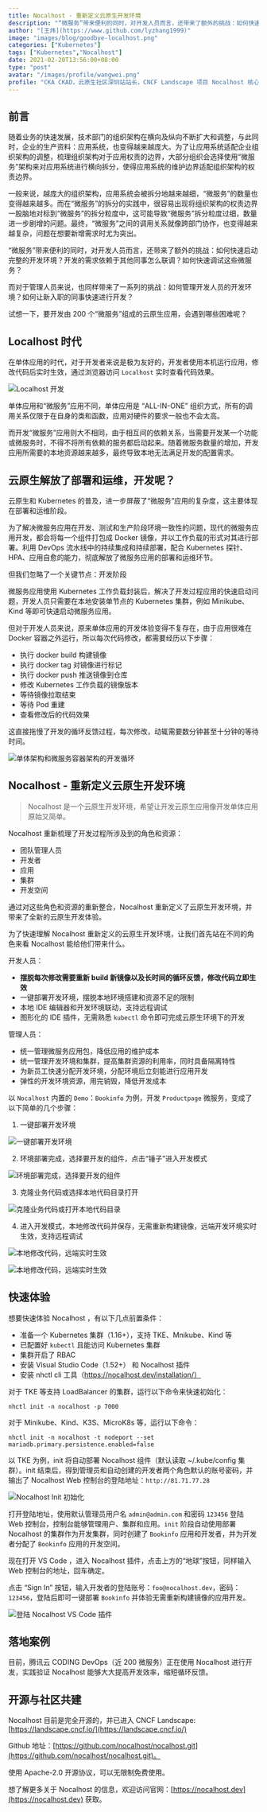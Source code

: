 ```yaml
---
title: Nocalhost - 重新定义云原生开发环境
description: "“微服务”带来便利的同时，对开发人员而言，还带来了额外的挑战：如何快速启动完整的开发环境？开发的需求依赖于其他同事怎么联调？如何快速调试这些微服务？"
author: "[王炜](https://www.github.com/lyzhang1999)"
image: "images/blog/goodbye-localhost.png"
categories: ["Kubernetes"]
tags: ["Kubernetes","Nocalhost"]
date: 2021-02-20T13:56:00+08:00
type: "post"
avatar: "/images/profile/wangwei.png"
profile: "CKA CKAD，云原生社区深圳站站长，CNCF Landscape 项目 Nocalhost 核心成员"
---
```


## 前言
随着业务的快速发展，技术部门的组织架构在横向及纵向不断扩大和调整，与此同时，企业的生产资料：应用系统，也变得越来越庞大。为了让应用系统适配企业组织架构的调整，梳理组织架构对于应用权责的边界，大部分组织会选择使用“微服务”架构来对应用系统进行横向拆分，使得应用系统的维护边界适配组织架构的权责边界。

一般来说，越庞大的组织架构，应用系统会被拆分地越来越细，“微服务”的数量也变得越来越多。而在“微服务”的拆分的实践中，很容易出现将组织架构的权责边界一股脑地对标到“微服务”的拆分粒度中，这可能导致“微服务”拆分粒度过细，数量进一步剧增的问题。最终，“微服务”之间的调用关系就像跨部门协作，也变得越来越复杂，问题在想要新增需求时尤为突出。

“微服务”带来便利的同时，对开发人员而言，还带来了额外的挑战：如何快速启动完整的开发环境？开发的需求依赖于其他同事怎么联调？如何快速调试这些微服务？

而对于管理人员来说，也同样带来了一系列的挑战：如何管理开发人员的开发环境？如何让新入职的同事快速进行开发？

试想一下，要开发由 200 个“微服务”组成的云原生应用，会遇到哪些困难呢？

## Localhost 时代
在单体应用的时代，对于开发者来说是极为友好的，开发者使用本机运行应用，修改代码后实时生效，通过浏览器访问 `Localhost` 实时查看代码效果。

![Localhost 开发](1-1.png)

单体应用和“微服务”应用不同，单体应用是 “ALL-IN-ONE” 组织方式，所有的调用关系仅限于在自身的类和函数，应用对硬件的要求一般也不会太高。

而开发“微服务”应用则大不相同，由于相互间的依赖关系，当需要开发某一个功能或微服务时，不得不将所有依赖的服务都启动起来。随着微服务数量的增加，开发应用所需要的本地资源越来越多，最终导致本地无法满足开发的配置需求。

## 云原生解放了部署和运维，开发呢？
云原生和 Kubernetes 的普及，进一步屏蔽了“微服务”应用的复杂度，这主要体现在部署和运维阶段。

为了解决微服务应用在开发、测试和生产阶段环境一致性的问题，现代的微服务应用开发，都会将每一个组件打包成 Docker 镜像，并以工作负载的形式对其进行部署。利用 DevOps 流水线中的持续集成和持续部署，配合 Kubernetes 探针、HPA、应用自愈的能力，彻底解放了微服务应用的部署和运维环节。

但我们忽略了一个关键节点：开发阶段

微服务应用使用 Kubernetes 工作负载封装后，解决了开发过程应用的快速启动问题，开发人员只需要在本地安装单节点的 Kubernetes 集群，例如 Minikube、Kind 等即可快速启动微服务应用。

但对于开发人员来说，原来单体应用的开发体验变得不复存在，由于应用很难在 Docker 容器之外运行，所以每次代码修改，都需要经历以下步骤：

* 执行 docker build 构建镜像
* 执行 docker tag 对镜像进行标记
* 执行 docker push 推送镜像到仓库
* 修改 Kubernetes 工作负载的镜像版本
* 等待镜像拉取结束
* 等待 Pod 重建
* 查看修改后的代码效果

这直接拖慢了开发的循环反馈过程，每次修改，动辄需要数分钟甚至十分钟的等待时间。

![单体架构和微服务容器架构的开发循环](1-2.png)

## Nocalhost - 重新定义云原生开发环境

> Nocalhost 是一个云原生开发环境，希望让开发云原生应用像开发单体应用原始又简单。

Nocalhost 重新梳理了开发过程所涉及到的角色和资源：

* 团队管理人员
* 开发者
* 应用
* 集群
* 开发空间

通过对这些角色和资源的重新整合，Nocalhost 重新定义了云原生开发环境，并带来了全新的云原生开发体验。

为了快速理解 Nocalhost 重新定义的云原生开发环境，让我们首先站在不同的角色来看 Nocalhost 能给他们带来什么。

开发人员：

* **摆脱每次修改需要重新 build 新镜像以及长时间的循环反馈，修改代码立即生效**
* 一键部署开发环境，摆脱本地环境搭建和资源不足的限制
* 本地 IDE 编辑器和开发环境联动，支持远程调试
* 图形化的 IDE 插件，无需熟悉 `kubectl` 命令即可完成云原生环境下的开发

管理人员：

* 统一管理微服务应用包，降低应用的维护成本
* 统一管理开发环境和集群，提高集群资源的利用率，同时具备隔离特性
* 为新员工快速分配开发环境，分配环境后立刻能进行应用开发
* 弹性的开发环境资源，用完销毁，降低开发成本

以 `Nocalhost` 内置的 `Demo`：`Bookinfo` 为例，开发 `Productpage` 微服务，变成了以下简单的几个步骤：

1. 一键部署开发环境

![一键部署开发环境](1-3.png)

2. 环境部署完成，选择要开发的组件，点击“锤子”进入开发模式

![环境部署完成，选择要开发的组件](1-4.png)

3. 克隆业务代码或选择本地代码目录打开

![克隆业务代码或打开本地代码目录](1-5.png)

4. 进入开发模式，本地修改代码并保存，无需重新构建镜像，远端开发环境实时生效，支持远程调试

![本地修改代码，远端实时生效](1-6.png)

![本地修改代码，远端实时生效](1-7.png)


## 快速体验
想要快速体验 Nocalhost ，有以下几点前置条件：

* 准备一个 Kubernetes 集群（1.16+），支持 TKE、Mnikube、Kind 等
* 已配置好 `kubectl` 且能访问 Kubernetes 集群
* 集群开启了 RBAC
* 安装 Visual Studio Code（1.52+） 和 Nocalhost 插件
* 安装 nhctl cli 工具（https://nocalhost.dev/installation/）

对于 TKE 等支持 LoadBalancer 的集群，运行以下命令来快速初始化：

```
nhctl init -n nocalhost -p 7000
```

对于 Minikube、Kind、K3S、MicroK8s 等，运行以下命令：

```
nhctl init -n nocalhost -t nodeport --set mariadb.primary.persistence.enabled=false
```

以 TKE 为例，init 将自动部署 Nocalhost 组件（默认读取 ~/.kube/config 集群）。init 结束后，得到管理员和自动创建的开发者两个角色默认的账号密码，并输出了 Nocalhost Web 控制台的登陆地址：`http://81.71.77.28`

![Nocalhost Init 初始化](1-9.png)

打开登陆地址，使用默认管理员用户名 `admin@admin.com` 和密码 `123456` 登陆 Web 控制台，控制台能够管理用户、集群和应用。`init` 阶段自动使用部署 Nocalhost 的集群作为开发集群，同时创建了 `Bookinfo` 应用和开发者，并为开发者分配了 `Bookinfo` 应用的开发空间。

现在打开 VS Code ，进入 Nocalhost 插件，点击上方的“地球”按钮，同样输入 Web 控制台的地址，回车确定。

点击 “Sign In” 按钮，输入开发者的登陆账号：`foo@nocalhost.dev`，密码：`123456`，登陆后即可一键部署 `Bookinfo` 并体验无需重新构建镜像的应用开发。

![登陆 Nocalhost VS Code 插件](1-10.png)

## 落地案例
目前，腾讯云 CODING DevOps（近 200 微服务）正在使用 Nocalhost 进行开发，实践验证 Nocalhost 能够大大提高开发效率，缩短循环反馈。

## 开源与社区共建
Nocalhost 目前是完全开源的，并已进入 CNCF Landscape: [https://landscape.cncf.io/](https://landscape.cncf.io/)

Github 地址：[https://github.com/nocalhost/nocalhost.git](https://github.com/nocalhost/nocalhost.git)。

使用 Apache-2.0 开源协议，可以无限制免费使用。

想了解更多关于 Nocalhost 的信息，欢迎访问官网：[https://nocalhost.dev](https://nocalhost.dev) 获取。